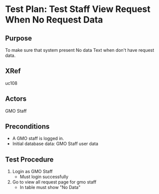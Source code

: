 Test Plan: Test Staff View Request When No Request Data
===========================================

## Purpose

To make sure that system present No data Text when don't have request data.


## XRef

uc108


## Actors

GMO Staff


## Preconditions

* A GMO staff is logged in.
* Initial database data: GMO Staff user data


## Test Procedure

1. Login as GMO Staff
    * Must login successfully
2. Go to view all request page for gmo staff
	* In table must show "No Data"

